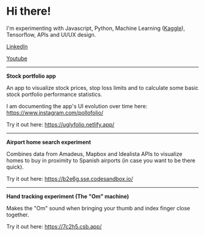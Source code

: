 # Hi there!

I'm experimenting with Javascript, Python, Machine Learning (<a href="https://www.kaggle.com/vanzelleb">Kaggle</a>), Tensorflow, APIs and UI/UX design.

<a href="https://www.linkedin.com/in/hwandsleb/">LinkedIn</a>

<a href="https://www.youtube.com/channel/UCcu6_Z6PNjeN4ML_T8EnVnw">Youtube</a>

---
**Stock portfolio app**

An app to visualize stock prices, stop loss limits and to calculate some basic stock portfolio performance statistics.

I am documenting the app's UI evolution over time here:
https://www.instagram.com/pollofolio/

Try it out here: 
https://uglyfolio.netlify.app/

---

**Airport home search experiment**

Combines data from Amadeus, Mapbox and Idealista APIs to visualize homes to buy in proximity to Spanish airports (in case you want to be there quick).

Try it out here: 
https://b2e6g.sse.codesandbox.io/

---

**Hand tracking experiment (The "Om" machine)**

Makes the "Om" sound when bringing your thumb and index finger close together.

Try it out here: 
https://7c2h5.csb.app/



<!---
vanzelleb/vanzelleb is a ✨ special ✨ repository because its `README.md` (this file) appears on your GitHub profile.
You can click the Preview link to take a look at your changes.
--->
